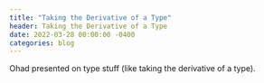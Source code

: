 ```yaml
---
title: "Taking the Derivative of a Type"
header: Taking the Derivative of a Type
date: 2022-03-28 00:00:00 -0400
categories: blog
---
```


Ohad presented on type stuff (like taking the derivative of a type).
